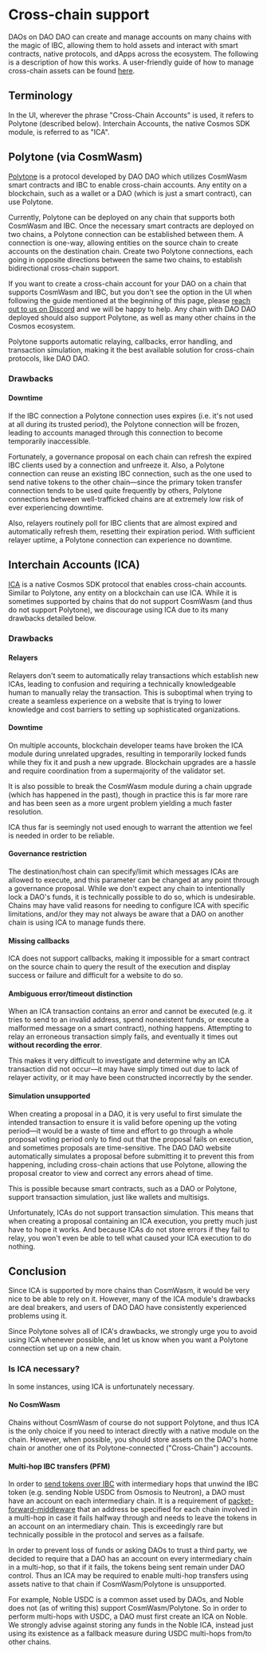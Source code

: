 # Cross-chain support

DAOs on DAO DAO can create and manage accounts on many chains with the magic of IBC, allowing them to hold assets and interact with smart contracts, native protocols, and dApps across the ecosystem. The following is a description of how this works. A user-friendly guide of how to manage cross-chain assets can be found [here](treasury/cross-chain.md).

## Terminology

In the UI, wherever the phrase "Cross-Chain Accounts" is used, it refers to Polytone (described below). Interchain Accounts, the native Cosmos SDK module, is referred to as "ICA".

## Polytone (via CosmWasm)

[Polytone](https://github.com/cosmos/ibc-apps/tree/main/cosmwasm/polytone) is a protocol developed by DAO DAO which utilizes CosmWasm smart contracts and IBC to enable cross-chain accounts. Any entity on a blockchain, such as a wallet or a DAO (which is just a smart contract), can use Polytone.

Currently, Polytone can be deployed on any chain that supports both CosmWasm and IBC. Once the necessary smart contracts are deployed on two chains, a Polytone connection can be established between them. A connection is one-way, allowing entities on the source chain to create accounts on the destination chain. Create two Polytone connections, each going in opposite directions between the same two chains, to establish bidirectional cross-chain support.

If you want to create a cross-chain account for your DAO on a chain that supports CosmWasm and IBC, but you don't see the option in the UI when following the guide mentioned at the beginning of this page, please [reach out to us on Discord](https://discord.daodao.zone) and we will be happy to help. Any chain with DAO DAO deployed should also support Polytone, as well as many other chains in the Cosmos ecosystem.

Polytone supports automatic relaying, callbacks, error handling, and transaction simulation, making it the best available solution for cross-chain protocols, like DAO DAO.

### Drawbacks

#### Downtime

If the IBC connection a Polytone connection uses expires (i.e. it's not used at all during its trusted period), the Polytone connection will be frozen, leading to accounts managed through this connection to become temporarily inaccessible.

Fortunately, a governance proposal on each chain can refresh the expired IBC clients used by a connection and unfreeze it. Also, a Polytone connection can reuse an existing IBC connection, such as the one used to send native tokens to the other chain—since the primary token transfer connection tends to be used quite frequently by others, Polytone connections between well-trafficked chains are at extremely low risk of ever experiencing downtime.

Also, relayers routinely poll for IBC clients that are almost expired and automatically refresh them, resetting their expiration period. With sufficient relayer uptime, a Polytone connection can experience no downtime.

## Interchain Accounts (ICA)

[ICA](https://ibc.cosmos.network/main/apps/interchain-accounts/overview) is a native Cosmos SDK protocol that enables cross-chain accounts. Similar to Polytone, any entity on a blockchain can use ICA. While it is sometimes supported by chains that do not support CosmWasm (and thus do not support Polytone), we discourage using ICA due to its many drawbacks detailed below.

### Drawbacks

#### Relayers

Relayers don't seem to automatically relay transactions which establish new ICAs, leading to confusion and requiring a technically knowledgeable human to manually relay the transaction. This is suboptimal when trying to create a seamless experience on a website that is trying to lower knowledge and cost barriers to setting up sophisticated organizations.

#### Downtime

On multiple accounts, blockchain developer teams have broken the ICA module during unrelated upgrades, resulting in temporarily locked funds while they fix it and push a new upgrade. Blockchain upgrades are a hassle and require coordination from a supermajority of the validator set.

It is also possible to break the CosmWasm module during a chain upgrade (which has happened in the past), though in practice this is far more rare and has been seen as a more urgent problem yielding a much faster resolution.

ICA thus far is seemingly not used enough to warrant the attention we feel is needed in order to be reliable.

#### Governance restriction

The destination/host chain can specify/limit which messages ICAs are allowed to execute, and this parameter can be changed at any point through a governance proposal. While we don't expect any chain to intentionally lock a DAO's funds, it is technically possible to do so, which is undesirable. Chains may have valid reasons for needing to configure ICA with specific limitations, and/or they may not always be aware that a DAO on another chain is using ICA to manage funds there.

#### Missing callbacks

ICA does not support callbacks, making it impossible for a smart contract on the source chain to query the result of the execution and display success or failure and difficult for a website to do so.

#### Ambiguous error/timeout distinction

When an ICA transaction contains an error and cannot be executed (e.g. it tries to send to an invalid address, spend nonexistent funds, or execute a malformed message on a smart contract), nothing happens. Attempting to relay an erroneous transaction simply fails, and eventually it times out **without recording the error**.

This makes it very difficult to investigate and determine why an ICA transaction did not occur—it may have simply timed out due to lack of relayer activity, or it may have been constructed incorrectly by the sender.

#### Simulation unsupported

When creating a proposal in a DAO, it is very useful to first simulate the intended transaction to ensure it is valid before opening up the voting period—it would be a waste of time and effort to go through a whole proposal voting period only to find out that the proposal fails on execution, and sometimes proposals are time-sensitive. The DAO DAO website automatically simulates a proposal before submitting it to prevent this from happening, including cross-chain actions that use Polytone, allowing the proposal creator to view and correct any errors ahead of time.

This is possible because smart contracts, such as a DAO or Polytone, support transaction simulation, just like wallets and multisigs.

Unfortunately, ICAs do not support transaction simulation. This means that when creating a proposal containing an ICA execution, you pretty much just have to hope it works. And because ICAs do not store errors if they fail to relay, you won't even be able to tell what caused your ICA execution to do nothing.

## Conclusion

Since ICA is supported by more chains than CosmWasm, it would be very nice to be able to rely on it. However, many of the ICA module's drawbacks are deal breakers, and users of DAO DAO have consistently experienced problems using it.

Since Polytone solves all of ICA's drawbacks, we strongly urge you to avoid using ICA whenever possible, and let us know when you want a Polytone connection set up on a new chain.

### Is ICA necessary?

In some instances, using ICA is unfortunately necessary.

#### No CosmWasm

Chains without CosmWasm of course do not support Polytone, and thus ICA is the only choice if you need to interact directly with a native module on the chain. However, when possible, you should store assets on the DAO's home chain or another one of its Polytone-connected ("Cross-Chain") accounts.

#### Multi-hop IBC transfers (PFM)

In order to [send tokens over IBC](treasury/send.md#change-recipient-chain) with intermediary hops that unwind the IBC token (e.g. sending Noble USDC from Osmosis to Neutron), a DAO must have an account on each intermediary chain. It is a requirement of [packet-forward-middleware](https://github.com/cosmos/ibc-apps/tree/main/middleware/packet-forward-middleware) that an address be specified for each chain involved in a multi-hop in case it fails halfway through and needs to leave the tokens in an account on an intermediary chain. This is exceedingly rare but technically possible in the protocol and serves as a failsafe.

In order to prevent loss of funds or asking DAOs to trust a third party, we decided to require that a DAO has an account on every intermediary chain in a multi-hop, so that if it fails, the tokens being sent remain under DAO control. Thus an ICA may be required to enable multi-hop transfers using assets native to that chain if CosmWasm/Polytone is unsupported.

For example, Noble USDC is a common asset used by DAOs, and Noble does not (as of writing this) support CosmWasm/Polytone. So in order to perform multi-hops with USDC, a DAO must first create an ICA on Noble. We strongly advise against storing any funds in the Noble ICA, instead just using its existence as a fallback measure during USDC multi-hops from/to other chains.
